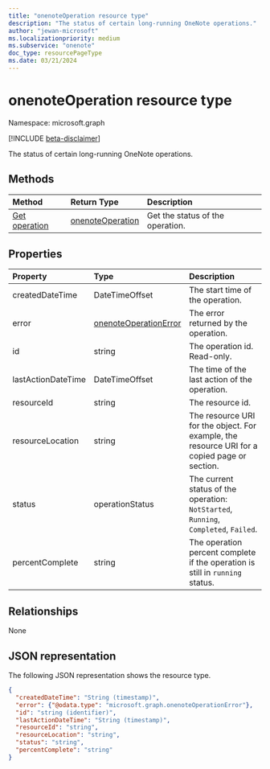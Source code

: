 ```yaml
---
title: "onenoteOperation resource type"
description: "The status of certain long-running OneNote operations."
author: "jewan-microsoft"
ms.localizationpriority: medium
ms.subservice: "onenote"
doc_type: resourcePageType
ms.date: 03/21/2024
---
```


# onenoteOperation resource type

Namespace: microsoft.graph

[!INCLUDE [beta-disclaimer](../../includes/beta-disclaimer.md)]

The status of certain long-running OneNote operations.
## Methods

| Method		   | Return Type	|Description|
|:---------------|:--------|:----------|
|[Get operation](../api/onenoteoperation-get.md) | [onenoteOperation](onenoteoperation.md) |Get the status of the operation. |

## Properties
| Property	   | Type	|Description|
|:---------------|:--------|:----------|
|createdDateTime| DateTimeOffset |The start time of the operation.|
|error|[onenoteOperationError](onenoteoperationerror.md)|The error returned by the operation.|
|id|string|The operation id. Read-only.|
|lastActionDateTime| DateTimeOffset |The time of the last action of the operation.|
|resourceId|string|The resource id.|
|resourceLocation|string|The resource URI for the object. For example, the resource URI for a copied page or section. |
|status|operationStatus|The current status of the operation: `NotStarted`, `Running`, `Completed`, `Failed`. |
|percentComplete|string|The operation percent complete if the operation is still in `running` status.|

## Relationships
None

## JSON representation

The following JSON representation shows the resource type.

<!-- {
  "blockType": "resource",
  "optionalProperties": [

  ],
  "@odata.type": "microsoft.graph.onenoteOperation"
}-->

```json
{
  "createdDateTime": "String (timestamp)",
  "error": {"@odata.type": "microsoft.graph.onenoteOperationError"},
  "id": "string (identifier)",
  "lastActionDateTime": "String (timestamp)",
  "resourceId": "string",
  "resourceLocation": "string",
  "status": "string",
  "percentComplete": "string"
}

```
<!-- uuid: 8fcb5dbc-d5aa-4681-8e31-b001d5168d79
2015-10-25 14:57:30 UTC -->
<!--
{
  "type": "#page.annotation",
  "description": "onenoteOperation resource",
  "keywords": "",
  "section": "documentation",
  "tocPath": "",
  "suppressions": []
}
-->


